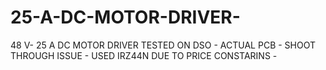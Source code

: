 # 25-A-DC-MOTOR-DRIVER-
48 V- 25 A DC MOTOR DRIVER
TESTED ON DSO - ACTUAL PCB - SHOOT THROUGH ISSUE  - USED IRZ44N DUE TO PRICE CONSTARINS -
